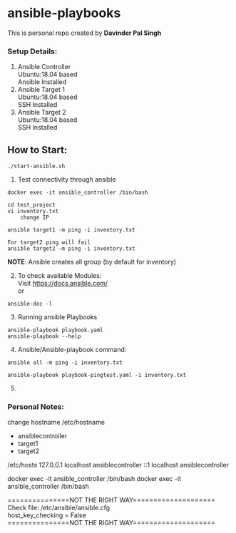 # ansible-playbooks
This is personal repo created by **Davinder Pal Singh**   

### Setup Details:   
1. Ansible Controller   
   Ubuntu:18.04 based   
   Ansible Installed   
2. Ansible Target 1    
   Ubuntu:18.04 based   
   SSH Installed    
3. Ansible Target 2    
   Ubuntu:18.04 based      
   SSH Installed  

## How to Start:   
```
./start-ansible.sh
```
   
1. Test connectivity through ansible   
```   
docker exec -it ansible_controller /bin/bash   

cd test_project   
vi inventory.txt   
    change IP   

ansible target1 -m ping -i inventory.txt      

For target2 ping will fail      
ansible target2 -m ping -i inventory.txt      
```   
**NOTE**: Ansible creates all group (by default for inventory)    

2. To check available Modules:       
Visit https://docs.ansible.com/      
or   
```
ansible-doc -l   
```

3. Running ansible Playbooks      

```
ansible-playbook playbook.yaml   
ansible-playbook --help       

```
4. Ansible/Ansible-playbook command:   

```
ansible all -m ping -i inventory.txt   

ansible-playbook playbook-pingtest.yaml -i inventory.txt
```

5. 



### Personal Notes:   

change hostname
/etc/hostname
-  ansiblecontroller
- target1
- target2

/etc/hosts
127.0.0.1  localhost ansiblecontroller
::1        localhost ansiblecontroller


docker exec -it ansible_controller /bin/bash
docker exec -it ansible_controller /bin/bash
<!-- cd target/
ssh-keygen -t rsa -b 4096 -f remote_user -->

===============NOT THE RIGHT WAY====================    
Check file: /etc/ansible/ansible.cfg    
host_key_checking = False    
===============NOT THE RIGHT WAY====================    
 